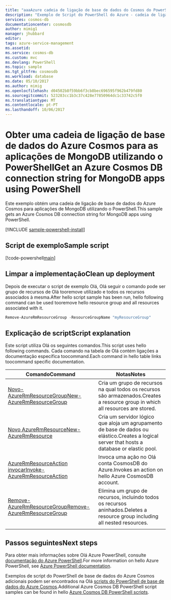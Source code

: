 ```yaml
---
title: "aaaAzure cadeia de ligação de base de dados do Cosmos do PowerShell Get de Script do Azure para aplicações do MongoDB | Microsoft Docs"
description: "Exemplo de Script do PowerShell do Azure - cadeia de ligação de base de dados do Get Azure Cosmos para aplicações do MongoDB"
services: cosmos-db
documentationcenter: cosmosdb
author: mimig1
manager: jhubbard
editor: 
tags: azure-service-management
ms.assetid: 
ms.service: cosmos-db
ms.custom: mvc
ms.devlang: PowerShell
ms.topic: sample
ms.tgt_pltfrm: cosmosdb
ms.workload: database
ms.date: 05/10/2017
ms.author: mimig
ms.openlocfilehash: d04502b8f59bb6f3cb8bec696595f962b479fd80
ms.sourcegitcommit: 523283cc1b3c37c428e77850964dc1c33742c5f0
ms.translationtype: MT
ms.contentlocale: pt-PT
ms.lasthandoff: 10/06/2017
---
```

# <a name="get-an-azure-cosmos-db-connection-string-for-mongodb-apps-using-powershell"></a><span data-ttu-id="6ef3d-103">Obter uma cadeia de ligação de base de dados do Azure Cosmos para as aplicações de MongoDB utilizando o PowerShell</span><span class="sxs-lookup"><span data-stu-id="6ef3d-103">Get an Azure Cosmos DB connection string for MongoDB apps using PowerShell</span></span>

<span data-ttu-id="6ef3d-104">Este exemplo obtém uma cadeia de ligação de base de dados do Azure Cosmos para aplicações de MongoDB utilizando o PowerShell.</span><span class="sxs-lookup"><span data-stu-id="6ef3d-104">This sample gets an Azure Cosmos DB connection string for MongoDB apps using PowerShell.</span></span> 

[!INCLUDE [sample-powershell-install](../../../includes/sample-powershell-install-no-ssh.md)]

## <a name="sample-script"></a><span data-ttu-id="6ef3d-105">Script de exemplo</span><span class="sxs-lookup"><span data-stu-id="6ef3d-105">Sample script</span></span>

[!code-powershell[main](../../../powershell_scripts/cosmosdb/get-mongodb-connection-string/get-mongodb-connection-string.ps1?highlight=37-41 "Get hello MongoDB connection string from an Azure Cosmos DB account")]

## <a name="clean-up-deployment"></a><span data-ttu-id="6ef3d-106">Limpar a implementação</span><span class="sxs-lookup"><span data-stu-id="6ef3d-106">Clean up deployment</span></span>

<span data-ttu-id="6ef3d-107">Depois de executar o script de exemplo Olá, Olá seguir o comando pode ser grupo de recursos de Olá tooremove utilizado e todos os recursos associados à mesma.</span><span class="sxs-lookup"><span data-stu-id="6ef3d-107">After hello script sample has been run, hello following command can be used tooremove hello resource group and all resources associated with it.</span></span>

```powershell
Remove-AzureRmResourceGroup -ResourceGroupName "myResourceGroup"
```

## <a name="script-explanation"></a><span data-ttu-id="6ef3d-108">Explicação de script</span><span class="sxs-lookup"><span data-stu-id="6ef3d-108">Script explanation</span></span>

<span data-ttu-id="6ef3d-109">Este script utiliza Olá os seguintes comandos.</span><span class="sxs-lookup"><span data-stu-id="6ef3d-109">This script uses hello following commands.</span></span> <span data-ttu-id="6ef3d-110">Cada comando na tabela de Olá contém ligações a documentação específica toocommand.</span><span class="sxs-lookup"><span data-stu-id="6ef3d-110">Each command in hello table links toocommand specific documentation.</span></span>

| <span data-ttu-id="6ef3d-111">Comando</span><span class="sxs-lookup"><span data-stu-id="6ef3d-111">Command</span></span> | <span data-ttu-id="6ef3d-112">Notas</span><span class="sxs-lookup"><span data-stu-id="6ef3d-112">Notes</span></span> |
|---|---|
| [<span data-ttu-id="6ef3d-113">Novo-AzureRmResourceGroup</span><span class="sxs-lookup"><span data-stu-id="6ef3d-113">New-AzureRmResourceGroup</span></span>](https://docs.microsoft.com/powershell/resourcemanager/azurerm.resources/v3.5.0/new-azurermresourcegroup) | <span data-ttu-id="6ef3d-114">Cria um grupo de recursos na qual todos os recursos são armazenados.</span><span class="sxs-lookup"><span data-stu-id="6ef3d-114">Creates a resource group in which all resources are stored.</span></span> |
| [<span data-ttu-id="6ef3d-115">Novo AzureRmResource</span><span class="sxs-lookup"><span data-stu-id="6ef3d-115">New-AzureRmResource</span></span>](https://docs.microsoft.com/powershell/module/azurerm.resources/new-azurermresource?view=azurermps-3.8.0) | <span data-ttu-id="6ef3d-116">Cria um servidor lógico que aloja um agrupamento de base de dados ou elástico.</span><span class="sxs-lookup"><span data-stu-id="6ef3d-116">Creates a logical server that hosts a database or elastic pool.</span></span> |
| [<span data-ttu-id="6ef3d-117">AzureRmResourceAction invocar</span><span class="sxs-lookup"><span data-stu-id="6ef3d-117">Invoke-AzureRmResourceAction</span></span>](https://docs.microsoft.com/powershell/module/azurerm.resources/invoke-azurermresourceaction?view=azurermps-3.8.0) | <span data-ttu-id="6ef3d-118">Invoca uma ação no Olá conta CosmosDB do Azure.</span><span class="sxs-lookup"><span data-stu-id="6ef3d-118">Invokes an action on hello Azure CosmosDB account.</span></span> |
| [<span data-ttu-id="6ef3d-119">Remove-AzureRmResourceGroup</span><span class="sxs-lookup"><span data-stu-id="6ef3d-119">Remove-AzureRmResourceGroup</span></span>](https://docs.microsoft.com/powershell/resourcemanager/azurerm.resources/v3.5.0/remove-azurermresourcegroup) | <span data-ttu-id="6ef3d-120">Elimina um grupo de recursos, incluindo todos os recursos aninhados.</span><span class="sxs-lookup"><span data-stu-id="6ef3d-120">Deletes a resource group including all nested resources.</span></span> |
|||

## <a name="next-steps"></a><span data-ttu-id="6ef3d-121">Passos seguintes</span><span class="sxs-lookup"><span data-stu-id="6ef3d-121">Next steps</span></span>

<span data-ttu-id="6ef3d-122">Para obter mais informações sobre Olá Azure PowerShell, consulte [documentação do Azure PowerShell](https://docs.microsoft.com/powershell/).</span><span class="sxs-lookup"><span data-stu-id="6ef3d-122">For more information on hello Azure PowerShell, see [Azure PowerShell documentation](https://docs.microsoft.com/powershell/).</span></span>

<span data-ttu-id="6ef3d-123">Exemplos de script do PowerShell de base de dados do Azure Cosmos adicionais podem ser encontrados na Olá [scripts do PowerShell de base de dados do Azure Cosmos](../powershell-samples.md).</span><span class="sxs-lookup"><span data-stu-id="6ef3d-123">Additional Azure Cosmos DB PowerShell script samples can be found in hello [Azure Cosmos DB PowerShell scripts](../powershell-samples.md).</span></span>
